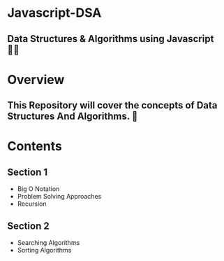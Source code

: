 # Javascript-DSA
## Data Structures & Algorithms using Javascript 👨‍💻

# Overview
## This Repository will cover the concepts of Data Structures And Algorithms. 🥇

# Contents
## Section 1
* Big O Notation
* Problem Solving Approaches
* Recursion
## Section 2
* Searching Algorithms
* Sorting Algorithms
